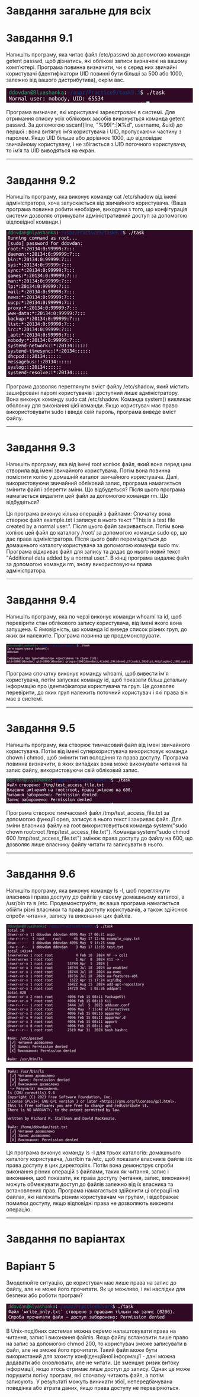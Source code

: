 # Завдання загальне для всіх
# Завдання 9.1

Напишіть програму, яка читає файл /etc/passwd за допомогою команди getent passwd, щоб дізнатись, які облікові записи визначені на вашому комп’ютері.
Програма повинна визначити, чи є серед них звичайні користувачі (ідентифікатори UID повинні бути більші за 500 або 1000, залежно від вашого дистрибутива), окрім вас.

![](https://github.com/diebymyhand/aspz/blob/main/Practice9/task9.1/1.png)

Програма визначає, які користувачі зареєстровані в системі. Для отримання списку усіх облікових засобів виконується команда getent passwd.
За допомогою sscanf(line, "%99[^:]:x:%d", username, &uid) до першої : вона витягує ім’я користувача і UID, пропускаючи частину з паролем. 
Якщо UID більше або дорівнює 1000, що відповідає звичайному користувачу, і не збігається з UID поточного користувача, то ім’я та UID виводяться на екран.

---

# Завдання 9.2

Напишіть програму, яка виконує команду cat /etc/shadow від імені адміністратора, хоча запускається від звичайного користувача.
(Ваша програма повинна робити необхідне, виходячи з того, що конфігурація системи дозволяє отримувати адміністративний доступ за допомогою відповідної команди.)

![](https://github.com/diebymyhand/aspz/blob/main/Practice9/task9.2/1.png)

Програма дозволяє переглянути вміст файлу /etc/shadow, який містить зашифровані паролі користувачів і доступний лише адміністратору. 
Вона виконує команду sudo cat /etc/shadow. Команда system() викликає оболонку для виконання цієї команди. 
Якщо користувач має право використовувати sudo і введе свій пароль, програма виведе вміст файлу.

---

# Завдання 9.3

Напишіть програму, яка від імені root копіює файл, який вона перед цим створила від імені звичайного користувача. Потім вона повинна помістити копію у домашній каталог звичайного користувача.
Далі, використовуючи звичайний обліковий запис, програма намагається змінити файл і зберегти зміни. Що відбудеться?
Після цього програма намагається видалити цей файл за допомогою команди rm. Що відбудеться?

Ця програма виконує кілька операцій з файлами:
Спочатку вона створює файл example.txt і записує в нього текст "This is a test file created by a normal user.". Після цього файл закривається.
Потім вона копіює цей файл до каталогу /root/ за допомогою команди sudo cp, що дає права адміністратора.
Після цього файл переміщується до домашнього каталогу користувача за допомогою команди sudo mv.
Програма відкриває файл для запису та додає до нього новий текст "Additional data added by a normal user.".
В кінці програма видаляє файл за допомогою команди rm, знову використовуючи права адміністратора.

---

# Завдання 9.4

Напишіть програму, яка по черзі виконує команди whoami та id, щоб перевірити стан облікового запису користувача, від імені якого вона запущена.
Є ймовірність, що команда id виведе список різних груп, до яких ви належите. Програма повинна це продемонструвати.

![](https://github.com/diebymyhand/aspz/blob/main/Practice9/task9.4/1.png)

Програма спочатку виконує команду whoami, щоб вивести ім'я користувача, потім запускає команду id, щоб показати більш детальну інформацію про ідентифікатори користувача та груп. 
Це дозволяє перевірити, до яких груп належить поточний користувач і які права він має в системі.

---

# Завдання 9.5

Напишіть програму, яка створює тимчасовий файл від імені звичайного користувача. Потім від імені суперкористувача використовує команди chown і chmod, щоб змінити тип володіння та права доступу.
Програма повинна визначити, в яких випадках вона може виконувати читання та запис файлу, використовуючи свій обліковий запис.

![](https://github.com/diebymyhand/aspz/blob/main/Practice9/task9.5/1.png)

Програма створює тимчасовий файл /tmp/test_access_file.txt за допомогою функції open, записує в нього текст і закриває файл.
Для зміни власника файлу на root використовується команда system("sudo chown root:root /tmp/test_access_file.txt").
Команда system("sudo chmod 600 /tmp/test_access_file.txt") змінює права доступу до файлу на 600, що дозволяє лише власнику файлу читати та записувати в нього.

---

# Завдання 9.6

Напишіть програму, яка виконує команду ls -l, щоб переглянути власника і права доступу до файлів у своєму домашньому каталозі, в /usr/bin та в /etc.
Продемонструйте, як ваша програма намагається обійти різні власники та права доступу користувачів, а також здійснює спроби читання, запису та виконання цих файлів.

![](https://github.com/diebymyhand/aspz/blob/main/Practice9/task9.6/1.png)

![](https://github.com/diebymyhand/aspz/blob/main/Practice9/task9.6/2.png)

Ця програма виконує команду ls -l для трьох каталогів: домашнього каталогу користувача, /usr/bin та /etc, щоб показати власників файлів і їх права доступу в цих директоріях. 
Потім вона демонструє спроби виконання різних операцій з файлами, таких як читання, запис і виконання, щоб показати, як права доступу (читання, запис, виконання) можуть обмежувати доступ до файлів залежно від їх власника та встановлених прав. 
Програма намагається здійснити ці операції на файлах, які належать різним користувачам чи групам, і відображає помилки доступу, якщо відповідні права не дозволяють виконати операцію.

---

# Завдання по варіантах
# Варіант 5

Змоделюйте ситуацію, де користувач має лише права на запис до файлу, але не може його прочитати. 
Як це можливо, і які наслідки для безпеки або роботи програм?

![](https://github.com/diebymyhand/aspz/blob/main/Practice9/var5/1.png)

В Unix-подібних системах можна окремо налаштовувати права на читання, запис і виконання файлів. 
Якщо файлу встановити лише право на запис за допомогою chmod 200, то користувач зможе записувати в файл, але не зможе його прочитати.
Такий файл може бути використаний для захисту конфіденційної інформації - дані можна додавати або оновлювати, але не читати. Це зменшує ризик витоку інформації, якщо хтось отримає лише доступ до запису.
Однак це може порушити логіку програм, які спочатку читають файл, а потім записують. У результаті можуть виникати збої, непередбачувана поведінка або втрата даних, якщо права доступу не перевіряються.

